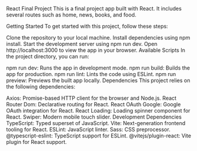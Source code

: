 React Final Project
This is a final project app built with React. It includes several routes such as home, news, books, and food.

Getting Started
To get started with this project, follow these steps:

Clone the repository to your local machine.
Install dependencies using npm install.
Start the development server using npm run dev.
Open http://localhost:3000 to view the app in your browser.
Available Scripts
In the project directory, you can run:

npm run dev: Runs the app in development mode.
npm run build: Builds the app for production.
npm run lint: Lints the code using ESLint.
npm run preview: Previews the built app locally.
Dependencies
This project relies on the following dependencies:

Axios: Promise-based HTTP client for the browser and Node.js.
React Router Dom: Declarative routing for React.
React OAuth Google: Google OAuth integration for React.
React Loading: Loading spinner component for React.
Swiper: Modern mobile touch slider.
Development Dependencies
TypeScript: Typed superset of JavaScript.
Vite: Next-generation frontend tooling for React.
ESLint: JavaScript linter.
Sass: CSS preprocessor.
@typescript-eslint: TypeScript support for ESLint.
@vitejs/plugin-react: Vite plugin for React support.

